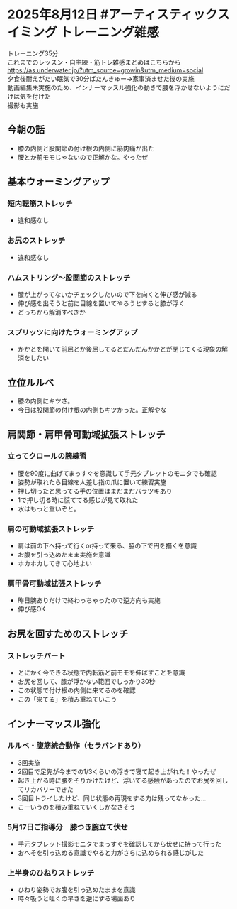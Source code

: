 # 2025年8月12日 #アーティスティックスイミング トレーニング雑感
トレーニング35分  
これまでのレッスン・自主練・筋トレ雑感まとめはこちらから  
https://as.underwater.jp/?utm_source=growin&utm_medium=social  
夕食後耐えがたい眠気で30分ばたんきゅー→家事済ませた後の実施  
動画編集未実施のため、インナーマッスル強化の動きで腰を浮かせないようにだけは気を付けた    
撮影も実施
## 今朝の話
- 膝の内側と股関節の付け根の内側に筋肉痛が出た
- 腰とか前モモじゃないので正解かな。やったぜ
## 基本ウォーミングアップ
### 短内転筋ストレッチ
- 違和感なし
### お尻のストレッチ
- 違和感なし
### ハムストリング～股関節のストレッチ
- 膝が上がってないかチェックしたいので下を向くと伸び感が減る
- 伸び感を出そうと前に目線を置いてやろうとすると膝が浮く
- どっちから解消すべきか
### スプリッツに向けたウォーミングアップ
- かかとを開いて前屈とか後屈してるとだんだんかかとが閉じてくる現象の解消をしたい
## 立位ルルベ
- 膝の内側にキツさ。
- 今日は股関節の付け根の内側もキツかった。正解やな 
## 肩関節・肩甲骨可動域拡張ストレッチ
### 立ってクロールの腕練習
- 腰を90度に曲げてまっすぐを意識して手元タブレットのモニタでも確認
- 姿勢が取れたら目線を人差し指の爪に置いて練習実施
- 押し切ったと思ってる手の位置はまだまだバラツキあり
- 1で押し切る時に慌ててる感じが見て取れた
- 水はもっと重いぞと。
### 肩の可動域拡張ストレッチ
- 肩は前の下へ持って行くor持って来る、脇の下で円を描くを意識
- お腹を引っ込めたまま実施を意識
- ホカホカしてきて心地よい
### 肩甲骨可動域拡張ストレッチ
- 昨日腕ありだけで終わっちゃったので逆方向も実施
- 伸び感OK
## お尻を回すためのストレッチ
### ストレッチパート
- とにかく今できる状態で内転筋と前モモを伸ばすことを意識
- お尻を回して、膝が浮かない範囲でしっかり30秒
- この状態で付け根の内側に来てるのを確認
- この「来てる」を積み重ねていこう
## インナーマッスル強化
### ルルベ・腹筋統合動作（セラバンドあり）
- 3回実施
- 2回目で足先が今までの1/3くらいの浮きで寝て起き上がれた！やったぜ
- 起き上がる時に腰をそりかけたけど、浮いてる感触があったのでお尻を回してリカバリーできた
- 3回目トライしたけど、同じ状態の再現をする力は残ってなかった…
- こーいうのを積み重ねていくしかなさそう
### 5月17日ご指導分　膝つき腕立て伏せ
- 手元タブレット撮影モニタでまっすぐを確認してから伏せに持って行った
- おへそを引っ込める意識でやると力がさらに込められる感じがした
### 上半身のひねりストレッチ
- ひねり姿勢でお腹を引っ込めたままを意識
- 時々吸うと吐くの早さを逆にする場面あり
